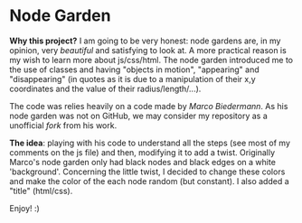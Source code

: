 # Node Garden

**Why this project?** I am going to be very honest: node gardens are, in my opinion, very *beautiful* and satisfying to look at. 
A more practical reason is my wish to learn more about js/css/html. The node garden introduced me to the use of classes and having "objects in motion", "appearing" and "disappearing" (in quotes as it is due to a manipulation of their x,y coordinates and the value of their radius/length/...).

The code was relies heavily on a code made by *Marco Biedermann*. As his node garden was not on GitHub, we may consider my repository as a unofficial *fork* from his work. 

**The idea**: playing with his code to understand all the steps (see most of my comments on the js file) and then, modifying it to add a twist. 
Originally Marco's node garden only had black nodes and black edges on a white 'background'. Concerning the little twist, I decided to change these colors and make the color of the each node random (but constant). I also added a "title" (html/css).

Enjoy! :)

